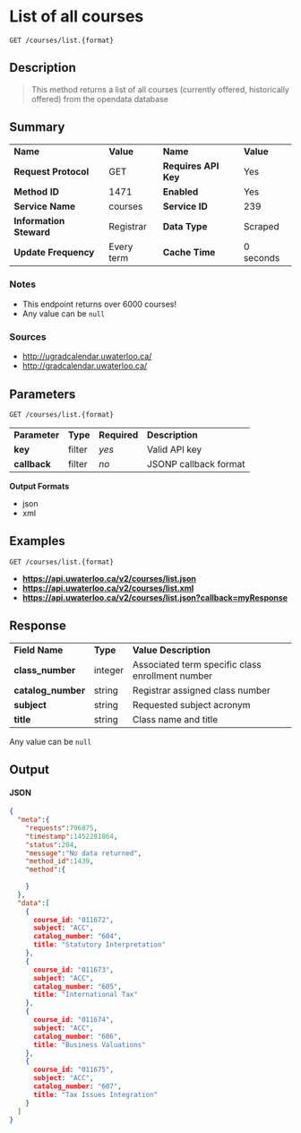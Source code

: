 # List of all courses

```
GET /courses/list.{format}
```

## Description

> This method returns a list of all courses (currently offered, historically offered) from the opendata database

## Summary

<table>
  <tr>
    <td><b>Name</b></td>
    <td><b>Value</b></td>
    <td><b><b>Name</b></b></td>
    <td><b>Value</b></td>
  </tr>
  <tr>
    <td><b>Request Protocol</b></td>
    <td>GET</td>
    <td><b>Requires API Key</b></td>
    <td>Yes</td>
  </tr>
  <tr>
    <td><b>Method ID</b></td>
    <td>1471</td>
    <td><b>Enabled</b></td>
    <td>Yes</td>
  </tr>
  <tr>
    <td><b>Service Name</b></td>
    <td>courses</td>
    <td><b>Service ID</b></td>
    <td>239</td>
  </tr>
  <tr>
    <td><b>Information Steward</b></td>
    <td>Registrar</td>
    <td><b>Data Type</b></td>
    <td>Scraped</td>
  </tr>
  <tr>
    <td><b>Update Frequency</b></td>
    <td>Every term</td>
    <td><b>Cache Time</b></td>
    <td>0 seconds</td>
  </tr>
</table>


### Notes

- This endpoint returns over 6000 courses!
- Any value can be `null`


### Sources

- http://ugradcalendar.uwaterloo.ca/
- http://gradcalendar.uwaterloo.ca/


## Parameters

```
GET /courses/list.{format}
```

<table>
  <tr>
    <td><b>Parameter</b></td>
    <td><b>Type</b></td>
    <td><b><b>Required</b></b></td>
    <td><b>Description</b></td>
  </tr>
  <tr>
    <td><b>key</b></td>
    <td>filter</td>
    <td><i>yes</i></td>
    <td>Valid API key</td>
  </tr>
  <tr>
    <td><b>callback</b></td>
    <td>filter</td>
    <td><i>no</i></td>
    <td>JSONP callback format</td>
  </tr>
</table>

**Output Formats**

- json
- xml


## Examples

```
GET /courses/list.{format}
```

- **https://api.uwaterloo.ca/v2/courses/list.json**
- **https://api.uwaterloo.ca/v2/courses/list.xml**
- **https://api.uwaterloo.ca/v2/courses/list.json?callback=myResponse**


## Response

<table>
  <tr>
    <td><b>Field Name</b></td>
    <td><b>Type</b></td>
    <td><b>Value Description</b></td>
  </tr>
  <tr>
    <td><b>class_number</b></td>
    <td>integer</td>
    <td>Associated term specific class enrollment number</td>
  </tr>
  <tr>
    <td><b>catalog_number</b></td>
    <td>string</td>
    <td>Registrar assigned class number</td>
  </tr>
  <tr>
    <td><b>subject</b></td>
    <td>string</td>
    <td>Requested subject acronym</td>
  </tr>
  <tr>
    <td><b>title</b></td>
    <td>string</td>
    <td>Class name and title</td>
  </tr>
</table>


Any value can be `null`

## Output

#### JSON

```json
{
  "meta":{
    "requests":796875,
    "timestamp":1452281864,
    "status":204,
    "message":"No data returned",
    "method_id":1439,
    "method":{
      
    }
  },
  "data":[
    {
      course_id: "011672",
      subject: "ACC",
      catalog_number: "604",
      title: "Statutory Interpretation"
    },
    {
      course_id: "011673",
      subject: "ACC",
      catalog_number: "605",
      title: "International Tax"
    },
    {
      course_id: "011674",
      subject: "ACC",
      catalog_number: "606",
      title: "Business Valuations"
    },
    {
      course_id: "011675",
      subject: "ACC",
      catalog_number: "607",
      title: "Tax Issues Integration"
    }
  ]
}
```


